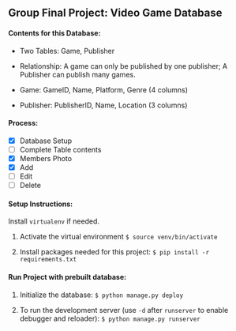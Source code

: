 ## Group Final Project: Video Game Database

#### Contents for this Database:

- Two Tables: Game, Publisher

- Relationship: A game can only be published by one publisher; A Publisher can publish many games.

- Game: GameID, Name, Platform, Genre (4 columns)

- Publisher: PublisherID, Name, Location (3 columns)

#### Process:
- [x] Database Setup
- [ ] Complete Table contents
- [x] Members Photo
- [x] Add
- [ ] Edit
- [ ] Delete

#### Setup Instructions:

Install `virtualenv` if needed.

1. Activate the virtual environment
    `$ source venv/bin/activate`

2. Install packages needed for this project:
    `$ pip install -r requirements.txt`

#### Run Project with prebuilt database:
1. Initialize the database:
    `$ python manage.py deploy`

2. To run the development server (use `-d` after `runserver` to enable debugger and reloader):
    `$ python manage.py runserver`
